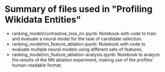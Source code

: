 # Summary of files used in "Profiling Wikidata Entities"

* ranking_model/contrastive_loss_nn.ipynb: Notebook with code to train and evaluate a neural model for the task of candidate selection.
* ranking_model/nn_feature_ablation.ipynb: Notebook with code to evaluate multiple neural models using different sets of features.
* ranking_model/nn_feature_ablation-analysis.ipynb: Notebook to analyze the results of the NN ablation experiment, making use of the profiles' human-readable format.
